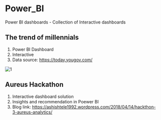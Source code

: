# Power_BI
Power BI dashboards - Collection of Interactive dashboards

## The trend of millennials

1. Power BI Dashboard
2. Interactive
3. Data source: https://today.yougov.com/

![1](https://user-images.githubusercontent.com/14126898/40386784-b057b504-5dd8-11e8-976e-72c7dffe9651.PNG)

## Aureus Hackathon

1. Interactive dashboard solution
2. Insights and recommendation in Poewer BI 
3. Blog link: https://ashishtele1992.wordpress.com/2018/04/14/hackthon-3-aureus-analytics/

